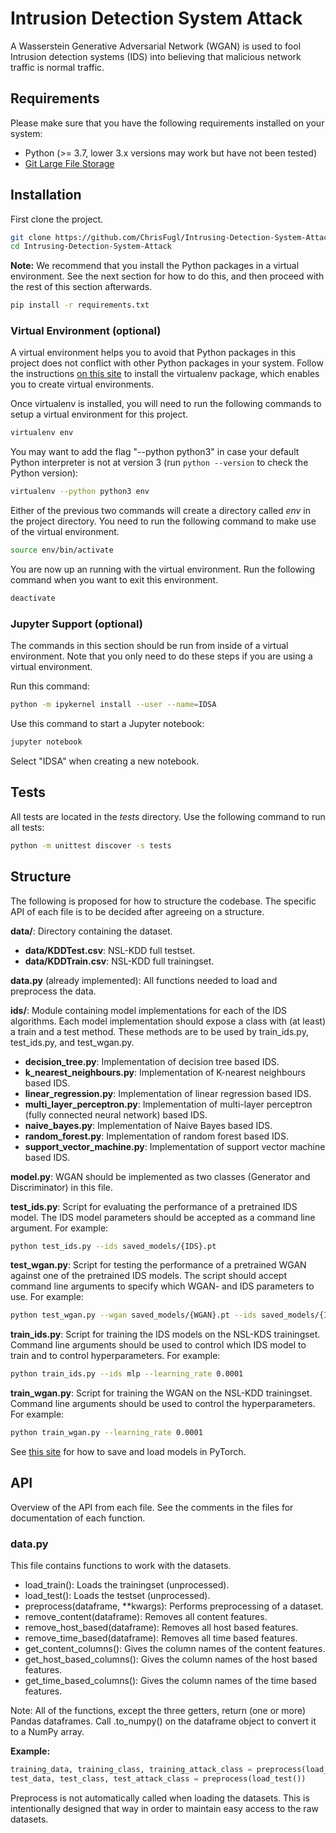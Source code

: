 # Intrusion Detection System Attack
A Wasserstein Generative Adversarial Network (WGAN) is used to fool Intrusion detection systems (IDS) into believing that malicious network traffic is normal traffic.

## Requirements
Please make sure that you have the following requirements installed on your system:

- Python (>= 3.7, lower 3.x versions may work but have not been tested)
- [Git Large File Storage](https://git-lfs.github.com/)

## Installation
First clone the project.

``` sh
git clone https://github.com/ChrisFugl/Intrusing-Detection-System-Attack
cd Intrusing-Detection-System-Attack
```

**Note:** We recommend that you install the Python packages in a virtual environment. See the next section for how to do this, and then proceed with the rest of this section afterwards.

``` sh
pip install -r requirements.txt
```

### Virtual Environment (optional)
A virtual environment helps you to avoid that Python packages in this project does not conflict with other Python packages in your system. Follow the instructions [on this site](https://virtualenv.pypa.io/en/stable/installation/) to install the virtualenv package, which enables you to create virtual environments.

Once virtualenv is installed, you will need to run the following commands to setup a virtual environment for this project.

``` sh
virtualenv env
```

You may want to add the flag "--python python3" in case your default Python interpreter is not at version 3 (run ```python --version``` to check the Python version):

``` sh
virtualenv --python python3 env
```

Either of the previous two commands will create a directory called *env* in the project directory. You need to run the following command to make use of the virtual environment.

``` sh
source env/bin/activate
```

You are now up an running with the virtual environment. Run the following command when you want to exit this environment.

``` sh
deactivate
```

### Jupyter Support (optional)
The commands in this section should be run from inside of a virtual environment. Note that you only need to do these steps if you are using a virtual environment.

Run this command:

``` sh
python -m ipykernel install --user --name=IDSA
```

Use this command to start a Jupyter notebook:

``` sh
jupyter notebook
```

Select "IDSA" when creating a new notebook.

## Tests
All tests are located in the *tests* directory. Use the following command to run all tests:

``` sh
python -m unittest discover -s tests
```

## Structure
The following is proposed for how to structure the codebase. The specific API of each file is to be decided after agreeing on a structure.

**data/**: Directory containing the dataset.

* **data/KDDTest.csv**: NSL-KDD full testset.
* **data/KDDTrain.csv**: NSL-KDD full trainingset.

**data.py** (already implemented): All functions needed to load and preprocess the data.

**ids/**: Module containing model implementations for each of the IDS algorithms. Each model implementation should expose a class with (at least) a train and a test method. These methods are to be used by train_ids.py, test_ids.py, and test_wgan.py.

* **decision_tree.py**: Implementation of decision tree based IDS.
* **k_nearest_neighbours.py**: Implementation of K-nearest neighbours based IDS.
* **linear_regression.py**: Implementation of linear regression based IDS.
* **multi_layer_perceptron.py**: Implementation of multi-layer perceptron (fully connected neural network) based IDS.
* **naive_bayes.py**: Implementation of Naive Bayes based IDS.
* **random_forest.py**: Implementation of random forest based IDS.
* **support_vector_machine.py**: Implementation of support vector machine based IDS.

**model.py**: WGAN should be implemented as two classes (Generator and Discriminator) in this file.

**test_ids.py**: Script for evaluating the performance of a pretrained IDS model. The IDS model parameters should be accepted as a command line argument. For example:

``` sh
python test_ids.py --ids saved_models/{IDS}.pt
```

**test_wgan.py**: Script for testing the performance of a pretrained WGAN against one of the pretrained IDS models. The script should accept command line arguments to specify which WGAN- and IDS parameters to use. For example:

``` sh
python test_wgan.py --wgan saved_models/{WGAN}.pt --ids saved_models/{IDS}.pt
```

**train_ids.py**: Script for training the IDS models on the NSL-KDS trainingset. Command line arguments should be used to control which IDS model to train and to control hyperparameters. For example:

``` sh
python train_ids.py --ids mlp --learning_rate 0.0001
```

**train_wgan.py**: Script for training the WGAN on the NSL-KDD trainingset. Command line arguments should be used to control the hyperparameters. For example:

``` sh
python train_wgan.py --learning_rate 0.0001
```

See [this site](https://pytorch.org/tutorials/beginner/saving_loading_models.html) for how to save and load models in PyTorch.

## API
Overview of the API from each file. See the comments in the files for documentation of each function.

### data.py
This file contains functions to work with the datasets.

* load_train(): Loads the trainingset (unprocessed).
* load_test(): Loads the testset (unprocessed).
* preprocess(dataframe, \*\*kwargs): Performs preprocessing of a dataset.
* remove_content(dataframe): Removes all content features.
* remove_host_based(dataframe): Removes all host based features.
* remove_time_based(dataframe): Removes all time based features.
* get_content_columns(): Gives the column names of the content features.
* get_host_based_columns(): Gives the column names of the host based features.
* get_time_based_columns(): Gives the column names of the time based features.

Note: All of the functions, except the three getters, return (one or more) Pandas dataframes. Call .to_numpy() on the dataframe object to convert it to a NumPy array.

**Example:**

``` py
training_data, training_class, training_attack_class = preprocess(load_train())
test_data, test_class, test_attack_class = preprocess(load_test())
```

Preprocess is not automatically called when loading the datasets. This is intentionally designed that way in order to maintain easy access to the raw datasets.
